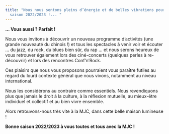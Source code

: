 ```yaml
---
title: "Nous nous sentons pleins d’énergie et de belles vibrations pour la
  saison 2022/2023 !... "
---
```

**... Vous aussi ? Parfait !** 

Nous vous invitons à découvrir un nouveau programme d’activités (une grande nouveauté du chinois !) et tous les spectacles à venir voir et écouter … du jazz, du rock, du blues bien sûr, du rap … et nous serons heureux de vous retrouver également lors des ciné-concerts (quelques perles à re-découvrir) et lors des rencontres Conf’n’Rock.

Ces plaisirs que nous vous proposons pourraient vous paraître futiles au regard du lourd contexte général que nous vivons, notamment au niveau international.

Nous les considérons au contraire comme essentiels. Nous revendiquons plus que jamais le droit à la culture, à la réflexion mutuelle, au mieux-être individuel et collectif et au bien vivre ensemble.

Alors retrouvons-nous très vite à la MJC, dans cette belle maison lumineuse !

**Bonne saison 2022/2023 à vous toutes et tous avec la MJC !**

